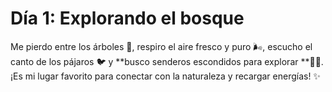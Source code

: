 # Día 1: Explorando el bosque 
Me pierdo entre los árboles 🌳, respiro el aire fresco y puro 🌬️, escucho el canto de los pájaros 🐦 y **busco senderos escondidos para explorar **🚶‍♀️. ¡Es mi lugar favorito para conectar con la naturaleza y recargar energías! ✨